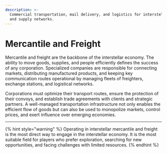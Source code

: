 ```yaml
---
description: >-
  Commercial transportation, mail delivery, and logistics for interstellar trade
  and supply networks.
---
```


# Mercantile and Freight

Mercantile and freight are the backbone of the interstellar economy. The ability to move goods, supplies, and people efficiently defines the success of any corporation. Specialized companies are responsible for connecting markets, distributing manufactured products, and keeping key communication routes operational by managing fleets of freighters, exchange stations, and logistical networks.

Corporations must optimize their transport routes, ensure the protection of their convoys, and establish trade agreements with clients and strategic partners. A well-managed transportation infrastructure not only enables the efficient flow of goods but can also be used to monopolize markets, control prices, and exert influence over emerging economies.

***

{% hint style="warning" %}
Operating in interstellar mercantile and freight is the most direct way to engage in the interstellar economy. It is the most suitable field for players who prefer exploration, searching for new opportunities, and facing challenges with limited resources.
{% endhint %}
